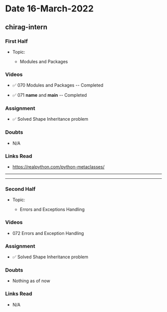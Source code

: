 # Date 16-March-2022

## chirag-intern

### First Half

- Topic:

  - Modules and Packages

### Videos

- ✅ 070 Modules and Packages -- Completed

- ✅ 071 **name** and **main** -- Completed

### Assignment

- ✅ Solved Shape Inheritance problem

### Doubts

- N/A

### Links Read

- https://realpython.com/python-metaclasses/

<hr>
<hr>

### Second Half

- Topic:

  - Errors and Exceptions Handling

### Videos

- 072 Errors and Exception Handling

### Assignment

- ✅ Solved Shape Inheritance problem

### Doubts

- Nothing as of now

### Links Read

- N/A
